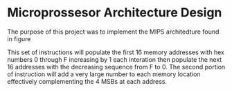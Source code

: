 # Microprossesor Architecture Design 

The purpose of this project was to implement the MIPS architedture found in figure

This set of instructions will populate the first 16 memory addresses with hex numbers 0 through F increasing by 1 each interation then populate the next 16 addresses with the decreasing sequence from F to 0. The second portion of instruction will add a very large number to each memory location effectively complementing the 4 MSBs at each address.


